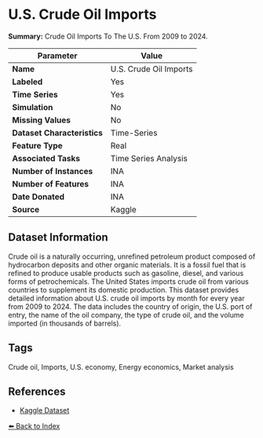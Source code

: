 # U.S. Crude Oil Imports

**Summary:** Crude Oil Imports To The U.S. From 2009 to 2024.

| Parameter | Value |
| --- | --- |
| **Name** | U.S. Crude Oil Imports |
| **Labeled** | Yes |
| **Time Series** | Yes |
| **Simulation** | No |
| **Missing Values** | No |
| **Dataset Characteristics** | Time-Series |
| **Feature Type** | Real |
| **Associated Tasks** | Time Series Analysis |
| **Number of Instances** | INA |
| **Number of Features** | INA |
| **Date Donated** | INA |
| **Source** | Kaggle |

## Dataset Information

Crude oil is a naturally occurring, unrefined petroleum product composed of hydrocarbon deposits and other organic materials. It is a fossil fuel that is refined to produce usable products such as gasoline, diesel, and various forms of petrochemicals. The United States imports crude oil from various countries to supplement its domestic production.
This dataset provides detailed information about U.S. crude oil imports by month for every year from 2009 to 2024. The data includes the country of origin, the U.S. port of entry, the name of the oil company, the type of crude oil, and the volume imported (in thousands of barrels).

## Tags

Crude oil, Imports, U.S. economy, Energy economics, Market analysis

## References

- [Kaggle Dataset](https://www.kaggle.com/datasets/alistairking/u-s-crude-oil-imports)

[⬅️ Back to Index](../README.md)

